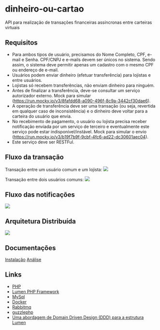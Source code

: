 # dinheiro-ou-cartao
API para realização de transações financeiras assíncronas entre carteiras virtuais

## Requisitos

- Para ambos tipos de usuário, precisamos do Nome Completo, CPF, e-mail e Senha. CPF/CNPJ e e-mails devem ser únicos no sistema. Sendo assim, o sistema deve permitir apenas um cadastro com o mesmo CPF ou endereço de e-mail.
- Usuários podem enviar dinheiro (efetuar transferência) para lojistas e entre usuários.
- Lojistas só recebem transferências, não enviam dinheiro para ninguém.
- Antes de finalizar a transferência, deve-se consultar um serviço autorizador externo. Mock para simular (https://run.mocky.io/v3/8fafdd68-a090-496f-8c9a-3442cf30dae6).
- A operação de transferência deve ser uma transação (ou seja, revertida em qualquer caso de inconsistência) e o dinheiro deve voltar para a carteira do usuário que envia.
- No recebimento de pagamento, o usuário ou lojista precisa receber notificação enviada por um serviço de terceiro e eventualmente este serviço pode estar indisponível/instável. Mock para simular o envio (https://run.mocky.io/v3/b19f7b9f-9cbf-4fc6-ad22-dc30601aec04).
- Este serviço deve ser RESTFul.

## Fluxo da transação

Transação entre um usuário comum e um lojista:
![](https://lh4.googleusercontent.com/_1h94epDXcPho1jze_1LbMjMXE6RiTt7M7wdqnYcZVvlZ2lAr6So6coB6UCkFm-jeisDZOLHCBPE55E5_lTf=w1848-h979)

Transação entre dois usuários comuns:
![](https://lh3.googleusercontent.com/PDiLOP8Yz3wzwQ1k8et-r3pY0Ec94vDMGBA39WAN_Y6xc6eNGVEDHUCpfSc8hsUZ6YNAkKhzkJpi2bQh5NoX=w1848-h979)

## Fluxo das notificações
![](https://lh6.googleusercontent.com/PcH1UlEJOnEeQewnh2PXqatp4WMmTxpK2PaDz3jtfl7R_Rx672NIQnrETqW4bfB2hfUWbOUYpmob9yTCA_3s=w1848-h979)

## Arquitetura Distribuída
![](https://lh5.googleusercontent.com/mrkdwT70ov_CJwWXeS3SwdyssH-pdGTZjAholADNBpmhHYwkkLzVdSOHj1MprJutnC0-vnRl4iU92lDBAC3u=w1848-h979)

## Documentações
[Instalação](https://github.com/EvertonHilario/dinheiro-ou-cartao/wiki/Instalação)
[Análise](https://docs.google.com/document/d/1eMdW1lqg6SQDiWjGWT8aOSGfRbnlKuw_7YBYYTIlcFg/edit?usp=sharing)

## Links
- [PHP](https://www.php.net/)
- [Lumen PHP Framework](https://lumen.laravel.com/)
- [MySql](https://dev.mysql.com/doc/)
- [Docker](https://www.docker.com/)
- [Rabbitmq](https://www.rabbitmq.com/)
- [guzzlephp](https://docs.guzzlephp.org/en/stable/)
- [Uma abordagem de Domain Driven Design (DDD) para a estrutura Lumen](https://github.com/EvertonHilario/api-lumen)